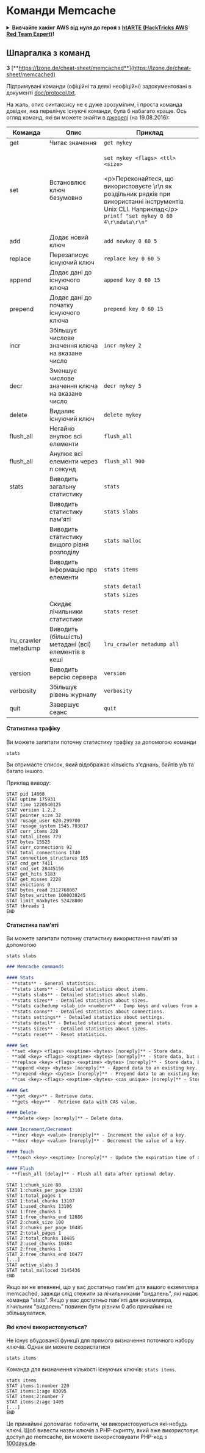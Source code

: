 # Команди Memcache

<details>

<summary><strong>Вивчайте хакінг AWS від нуля до героя з</strong> <a href="https://training.hacktricks.xyz/courses/arte"><strong>htARTE (HackTricks AWS Red Team Expert)</strong></a><strong>!</strong></summary>

Інші способи підтримки HackTricks:

* Якщо ви хочете побачити вашу **компанію в рекламі на HackTricks** або **завантажити HackTricks у PDF** Перевірте [**ПЛАНИ ПІДПИСКИ**](https://github.com/sponsors/carlospolop)!
* Отримайте [**офіційний PEASS & HackTricks мерч**](https://peass.creator-spring.com)
* Відкрийте [**Сім'ю PEASS**](https://opensea.io/collection/the-peass-family), нашу колекцію ексклюзивних [**NFT**](https://opensea.io/collection/the-peass-family)
* **Приєднуйтесь до** 💬 [**групи Discord**](https://discord.gg/hRep4RUj7f) або [**групи telegram**](https://t.me/peass) або **слідкуйте** за нами на **Twitter** 🐦 [**@carlospolopm**](https://twitter.com/hacktricks_live)**.**
* **Поділіться своїми хакерськими трюками, надсилайте PR до** [**HackTricks**](https://github.com/carlospolop/hacktricks) та [**HackTricks Cloud**](https://github.com/carlospolop/hacktricks-cloud) репозиторіїв.

</details>

## Шпаргалка з команд

**З** [**https://lzone.de/cheat-sheet/memcached**](https://lzone.de/cheat-sheet/memcached)

Підтримувані команди (офіційні та деякі неофіційні) задокументовані в документі [doc/protocol.txt](https://github.com/memcached/memcached/blob/master/doc/protocol.txt).

На жаль, опис синтаксису не є дуже зрозумілим, і проста команда довідки, яка перелічує існуючі команди, була б набагато краще. Ось огляд команд, які ви можете знайти в [джерелі](https://github.com/memcached/memcached) (на 19.08.2016):

| Команда               | Опис                                                     | Приклад                                                                                                                                                                                                                                     |
| --------------------- | ------------------------------------------------------- | ------------------------------------------------------------------------------------------------------------------------------------------------------------------------------------------------------------------------------------------- |
| get                   | Читає значення                                           | `get mykey`                                                                                                                                                                                                                                 |
| set                   | Встановлює ключ безумовно                                | <p><code>set mykey &#x3C;flags> &#x3C;ttl> &#x3C;size></code><br><br>&#x3C;p>Переконайтеся, що використовуєте \r\n як роздільник рядків при використанні інструментів Unix CLI. Наприклад&#x3C;/p> <code>printf "set mykey 0 60 4\r\ndata\r\n" | nc localhost 11211</code></p> |
| add                   | Додає новий ключ                                         | `add newkey 0 60 5`                                                                                                                                                                                                                         |
| replace               | Перезаписує існуючий ключ                                | `replace key 0 60 5`                                                                                                                                                                                                                        |
| append                | Додає дані до існуючого ключа                            | `append key 0 60 15`                                                                                                                                                                                                                        |
| prepend               | Додає дані до початку існуючого ключа                    | `prepend key 0 60 15`                                                                                                                                                                                                                       |
| incr                  | Збільшує числове значення ключа на вказане число         | `incr mykey 2`                                                                                                                                                                                                                              |
| decr                  | Зменшує числове значення ключа на вказане число          | `decr mykey 5`                                                                                                                                                                                                                              |
| delete                | Видаляє існуючий ключ                                    | `delete mykey`                                                                                                                                                                                                                              |
| flush\_all            | Негайно анулює всі елементи                              | `flush_all`                                                                                                                                                                                                                                 |
| flush\_all            | Анулює всі елементи через n секунд                      | `flush_all 900`                                                                                                                                                                                                                             |
| stats                 | Виводить загальну статистику                             | `stats`                                                                                                                                                                                                                                     |
|                       | Виводить статистику пам'яті                              | `stats slabs`                                                                                                                                                                                                                               |
|                       | Виводить статистику вищого рівня розподілу               | `stats malloc`                                                                                                                                                                                                                              |
|                       | Виводить інформацію про елементи                         | `stats items`                                                                                                                                                                                                                               |
|                       |                                                         | `stats detail`                                                                                                                                                                                                                              |
|                       |                                                         | `stats sizes`                                                                                                                                                                                                                               |
|                       | Скидає лічильники статистики                             | `stats reset`                                                                                                                                                                                                                               |
| lru\_crawler metadump | Виводить (більшість) метадані (всі) елементів в кеші     | `lru_crawler metadump all`                                                                                                                                                                                                                  |
| version               | Виводить версію сервера                                  | `version`                                                                                                                                                                                                                                   |
| verbosity             | Збільшує рівень журналу                                  | `verbosity`                                                                                                                                                                                                                                 |
| quit                  | Завершує сеанс                                           | `quit`                                                                                                                                                                                                                                      |

#### Статистика трафіку <a href="#traffic-statistics" id="traffic-statistics"></a>

Ви можете запитати поточну статистику трафіку за допомогою команди
```
stats
```
Ви отримаєте список, який відображає кількість з'єднань, байтів у/в та багато іншого.

Приклад виводу:
```
STAT pid 14868
STAT uptime 175931
STAT time 1220540125
STAT version 1.2.2
STAT pointer_size 32
STAT rusage_user 620.299700
STAT rusage_system 1545.703017
STAT curr_items 228
STAT total_items 779
STAT bytes 15525
STAT curr_connections 92
STAT total_connections 1740
STAT connection_structures 165
STAT cmd_get 7411
STAT cmd_set 28445156
STAT get_hits 5183
STAT get_misses 2228
STAT evictions 0
STAT bytes_read 2112768087
STAT bytes_written 1000038245
STAT limit_maxbytes 52428800
STAT threads 1
END
```
#### Статистика пам'яті <a href="#memory-statistics" id="memory-statistics"></a>

Ви можете запитати поточну статистику використання пам'яті за допомогою
```
stats slabs
```
```markdown
### Memcache commands

#### Stats
- **stats** - General statistics.
- **stats items** - Detailed statistics about items.
- **stats slabs** - Detailed statistics about slabs.
- **stats sizes** - Detailed statistics about sizes.
- **stats cachedump <slab_id> <number>** - Dump keys and values from a slab.
- **stats conns** - Detailed statistics about connections.
- **stats settings** - Detailed statistics about settings.
- **stats detail** - Detailed statistics about general stats.
- **stats sizes** - Detailed statistics about sizes.
- **stats reset** - Reset statistics.

#### Set
- **set <key> <flags> <exptime> <bytes> [noreply]** - Store data.
- **add <key> <flags> <exptime> <bytes> [noreply]** - Store data, but only if the server doesn't already hold data for this key.
- **replace <key> <flags> <exptime> <bytes> [noreply]** - Store data, but only if the server already holds data for this key.
- **append <key> <bytes> [noreply]** - Append data to an existing key.
- **prepend <key> <bytes> [noreply]** - Prepend data to an existing key.
- **cas <key> <flags> <exptime> <bytes> <cas_unique> [noreply]** - Store data with a check and set operation.

#### Get
- **get <key>** - Retrieve data.
- **gets <key>** - Retrieve data with CAS value.

#### Delete
- **delete <key> [noreply]** - Delete data.

#### Increment/Decrement
- **incr <key> <value> [noreply]** - Increment the value of a key.
- **decr <key> <value> [noreply]** - Decrement the value of a key.

#### Touch
- **touch <key> <exptime> [noreply]** - Update the expiration time of a key.

#### Flush
- **flush_all [delay]** - Flush all data after optional delay.
```
```
STAT 1:chunk_size 80
STAT 1:chunks_per_page 13107
STAT 1:total_pages 1
STAT 1:total_chunks 13107
STAT 1:used_chunks 13106
STAT 1:free_chunks 1
STAT 1:free_chunks_end 12886
STAT 2:chunk_size 100
STAT 2:chunks_per_page 10485
STAT 2:total_pages 1
STAT 2:total_chunks 10485
STAT 2:used_chunks 10484
STAT 2:free_chunks 1
STAT 2:free_chunks_end 10477
[...]
STAT active_slabs 3
STAT total_malloced 3145436
END
```
Якщо ви не впевнені, що у вас достатньо пам'яті для вашого екземпляра memcached, завжди слід стежити за лічильниками "видалень", які надає команда "stats". Якщо у вас достатньо пам'яті для екземпляра, лічильник "видалень" повинен бути рівним 0 або принаймні не збільшуватися.

#### Які ключі використовуються? <a href="#which-keys-are-used" id="which-keys-are-used"></a>

Не існує вбудованої функції для прямого визначення поточного набору ключів. Однак ви можете скористатися
```
stats items
```
Команда для визначення кількості існуючих ключів: `stats items`.
```
stats items
STAT items:1:number 220
STAT items:1:age 83095
STAT items:2:number 7
STAT items:2:age 1405
[...]
END
```
Це принаймні допомагає побачити, чи використовуються які-небудь ключі. Щоб вивести назви ключів з PHP-скрипту, який вже використовує доступ до memcache, ви можете використовувати PHP-код з [100days.de](http://100days.de/serendipity/archives/55-Dumping-MemcacheD-Content-Keys-with-PHP.html).
